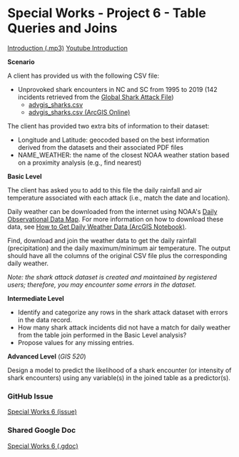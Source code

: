 # Special Works - Project 6 - Table Queries and Joins
[Introduction (.mp3)](https://drive.google.com/file/d/1V_3G9Arkj145V_XmA4AeztV6wq_Ka52j/view)
[Youtube Introduction](https://www.youtube.com/watch?v=-3klc9kqb8Q&list=PLbIkNQKCuzMNp93D3wzRh8x8ceL4HKpIA&index=34)

**Scenario**

A client has provided us with the following CSV file:

* Unprovoked shark encounters in NC and SC from 1995 to 2019 (142 incidents retrieved from the [Global Shark Attack File](http://www.sharkattackfile.net/))
    * [advgis_sharks.csv](./advgis_sharks.csv)
    * [advgis_sharks.csv (ArcGIS Online)](https://wm-gis.maps.arcgis.com/home/item.html?id=408743bcd58344609c792172874629ca)

The client has provided two extra bits of information to their dataset:

* Longitude and Latitude: geocoded based on the best information derived from the datasets and their associated PDF files
* NAME_WEATHER: the name of the closest NOAA weather station based on a proximity analysis (e.g., find nearest)

**Basic Level**

The client has asked you to add to this file the daily rainfall and air temperature associated with each attack (i.e., match the date and location).

Daily weather can be downloaded from the internet using NOAA's [Daily Observational Data Map](https://gis.ncdc.noaa.gov/maps/ncei/cdo/daily).
For more information on how to download these data, see [How to Get Daily Weather Data (ArcGIS Notebook)](https://wm-gis.maps.arcgis.com/home/item.html?id=fcf1b08b9ced4dde955067b697d251f3#overview).

Find, download and join the weather data to get the daily rainfall (precipitation) and the daily maximum/minimum air temperature.
The output should have all the columns of the original CSV file plus the corresponding daily weather.

_Note: the shark attack dataset is created and maintained by registered users; therefore, you may encounter some errors in the dataset._

**Intermediate Level**

* Identify and categorize any rows in the shark attack dataset with errors in the data record.
* How many shark attack incidents did not have a match for daily weather from the table join performed in the Basic Level analysis?
* Propose values for any missing entries.

**Advanced Level** (_GIS 520_)

Design a model to predict the likelihood of a shark encounter (or intensity of shark encounters) using any variable(s) in the joined table as a predictor(s).


### GitHub Issue 
[Special Works 6 (issue)](https://github.com/cga-wm/advgis-echo/issues/7)

### Shared Google Doc
[Special Works 6 (.gdoc)](https://docs.google.com/document/d/1XmHMNj63MSWtijPL-JuGfpmVLshG_Gd7fg2njE9t-KQ/edit?usp=sharing)
